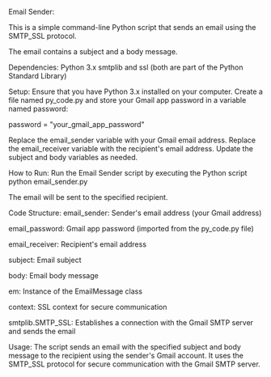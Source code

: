 Email Sender:

This is a simple command-line Python script that sends an email using the SMTP_SSL protocol. 

The email contains a subject and a body message.

Dependencies:
Python 3.x
smtplib and ssl (both are part of the Python Standard Library)

Setup:
Ensure that you have Python 3.x installed on your computer.
Create a file named py_code.py and store your Gmail app password in a variable named password:

  password = "your_gmail_app_password"
  
Replace the email_sender variable with your Gmail email address.
Replace the email_receiver variable with the recipient's email address.
Update the subject and body variables as needed.

How to Run:
 Run the Email Sender script by executing the Python script
  python email_sender.py
  
The email will be sent to the specified recipient.


Code Structure:
email_sender: Sender's email address (your Gmail address)

email_password: Gmail app password (imported from the py_code.py file)

email_receiver: Recipient's email address

subject: Email subject

body: Email body message

em: Instance of the EmailMessage class

context: SSL context for secure communication

smtplib.SMTP_SSL: Establishes a connection with the Gmail SMTP server and sends the email

Usage:
  The script sends an email with the specified subject and body message to the recipient using the sender's Gmail account. It uses the SMTP_SSL protocol for secure communication with the Gmail SMTP server.
